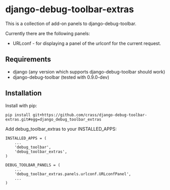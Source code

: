 django-debug-toolbar-extras
===========================

This is a collection of add-on panels to django-debug-toolbar.

Currently there are the following panels:

 * URLconf - for displaying a panel of the urlconf for the current request.


Requirements
------------

 * django (any version which supports django-debug-toolbar should work)
 * django-debug-toolbar (tested with 0.9.0-dev)


Installation
------------

Install with pip:

    pip install git+https://github.com/crass/django-debug-toolbar-extras.git#egg=django_debug_toolbar_extras

Add debug_toolbar_extras to your INSTALLED_APPS:

    INSTALLED_APPS = (
        ...
        'debug_toolbar',
        'debug_toolbar_extras',
    )

    DEBUG_TOOLBAR_PANELS = (
        ...
        'debug_toolbar_extras.panels.urlconf.URLconfPanel',
        ...
    )
